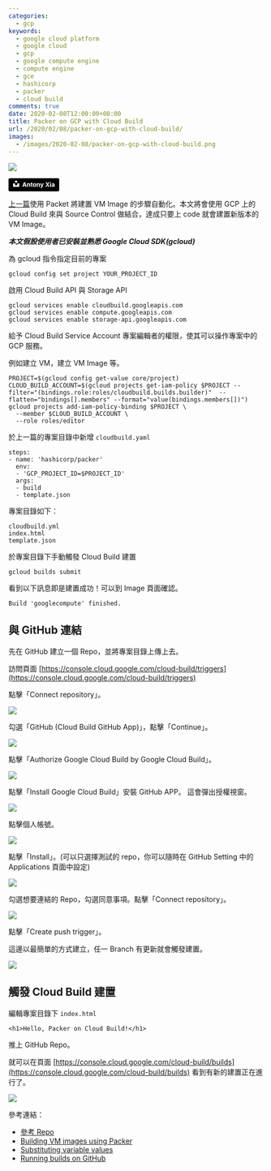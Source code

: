 ```yaml
---
categories:
  - gcp
keywords:
  - google cloud platform
  - google cloud
  - gcp
  - google compute engine
  - compute engine
  - gce
  - hashicorp
  - packer
  - cloud build
comments: true
date: 2020-02-08T12:00:00+08:00
title: Packer on GCP with Cloud Build
url: /2020/02/08/packer-on-gcp-with-cloud-build/
images:
  - /images/2020-02-08/packer-on-gcp-with-cloud-build.png
---
```


![](/images/2020-02-08/packer-on-gcp-with-cloud-build/cover.jpg)

<a style="background-color:black;color:white;text-decoration:none;padding:4px 6px;font-family:-apple-system, BlinkMacSystemFont, &quot;San Francisco&quot;, &quot;Helvetica Neue&quot;, Helvetica, Ubuntu, Roboto, Noto, &quot;Segoe UI&quot;, Arial, sans-serif;font-size:12px;font-weight:bold;line-height:1.2;display:inline-block;border-radius:3px" href="https://unsplash.com/@shadejay?utm_medium=referral&amp;utm_campaign=photographer-credit&amp;utm_content=creditBadge" target="_blank" rel="noopener noreferrer" title="Download free do whatever you want high-resolution photos from Antony Xia"><span style="display:inline-block;padding:2px 3px"><svg xmlns="http://www.w3.org/2000/svg" style="height:12px;width:auto;position:relative;vertical-align:middle;top:-2px;fill:white" viewBox="0 0 32 32"><title>unsplash-logo</title><path d="M10 9V0h12v9H10zm12 5h10v18H0V14h10v9h12v-9z"></path></svg></span><span style="display:inline-block;padding:2px 3px">Antony Xia</span></a>

[上一篇](/2020/02/01/packer-on-gcp/)使用 Packet 將建置 VM Image 的步驟自動化。本文將會使用 GCP 上的 Cloud Build 來與 Source Control 做結合，達成只要上 code 就會建置新版本的 VM Image。

<!--more-->

***本文假設使用者已安裝並熟悉 Google Cloud SDK(gcloud)***

為 gcloud 指令指定目前的專案

    gcloud config set project YOUR_PROJECT_ID

啟用 Cloud Build API 與 Storage API

    gcloud services enable cloudbuild.googleapis.com
    gcloud services enable compute.googleapis.com
    gcloud services enable storage-api.googleapis.com

給予 Cloud Build Service Account 專案編輯者的權限，使其可以操作專案中的 GCP 服務。

例如建立 VM，建立 VM Image 等。

    PROJECT=$(gcloud config get-value core/project)
    CLOUD_BUILD_ACCOUNT=$(gcloud projects get-iam-policy $PROJECT --filter="(bindings.role:roles/cloudbuild.builds.builder)"  --flatten="bindings[].members" --format="value(bindings.members[])")
    gcloud projects add-iam-policy-binding $PROJECT \
      --member $CLOUD_BUILD_ACCOUNT \
      --role roles/editor

於上一篇的專案目錄中新增 `cloudbuild.yaml`

    steps:
    - name: 'hashicorp/packer'
      env:
      - 'GCP_PROJECT_ID=$PROJECT_ID'
      args:
      - build
      - template.json

專案目錄如下：

    cloudbuild.yml
    index.html
    template.json

於專案目錄下手動觸發 Cloud Build 建置

    gcloud builds submit

看到以下訊息即是建置成功！可以到 Image 頁面確認。

    Build 'googlecompute' finished.

## 與 GitHub 連結

先在 GitHub 建立一個 Repo，並將專案目錄上傳上去。

訪問頁面 [https://console.cloud.google.com/cloud-build/triggers](https://console.cloud.google.com/cloud-build/triggers)

點擊「Connect repository」。

![](/images/2020-02-08/packer-on-gcp-with-cloud-build/001.png)

勾選「GitHub (Cloud Build GitHub App)」，點擊「Continue」。

![](/images/2020-02-08/packer-on-gcp-with-cloud-build/002.png)

點擊「Authorize Google Cloud Build by Google Cloud Build」。

![](/images/2020-02-08/packer-on-gcp-with-cloud-build/003.png)

點擊「Install Google Cloud Build」安裝 GitHub APP。 這會彈出授權視窗。

![](/images/2020-02-08/packer-on-gcp-with-cloud-build/004.png)

點擊個人帳號。

![](/images/2020-02-08/packer-on-gcp-with-cloud-build/005.png)

點擊「Install」。(可以只選擇測試的 repo，你可以隨時在 GitHub Setting 中的 Applications 頁面中設定)

![](/images/2020-02-08/packer-on-gcp-with-cloud-build/006.png)

勾選想要連結的 Repo，勾選同意事項。點擊「Connect repository」。

![](/images/2020-02-08/packer-on-gcp-with-cloud-build/007.png)

點擊「Create push trigger」。

這邊以最簡單的方式建立，任一 Branch 有更新就會觸發建置。

![](/images/2020-02-08/packer-on-gcp-with-cloud-build/008.png)

## 觸發 Cloud Build 建置

編輯專案目錄下 `index.html`

    <h1>Hello, Packer on Cloud Build!</h1>

推上 GitHub Repo。

就可以在頁面 [https://console.cloud.google.com/cloud-build/builds](https://console.cloud.google.com/cloud-build/builds) 看到有新的建置正在進行了。

![](/images/2020-02-08/packer-on-gcp-with-cloud-build/009.png)



參考連結：
- [參考 Repo](https://github.com/timfanda35/packer-on-gcp-cloubuild-demo)
- [Building VM images using Packer](https://cloud.google.com/cloud-build/docs/building/build-vm-images-with-packer)
- [Substituting variable values](https://cloud.google.com/cloud-build/docs/configuring-builds/substitute-variable-values)
- [Running builds on GitHub](https://cloud.google.com/cloud-build/docs/run-builds-on-github)